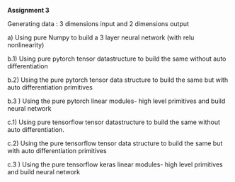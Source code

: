 **Assignment 3**

Generating data : 3 dimensions input and 2 dimensions output

a) Using pure Numpy to build a 3 layer neural network (with relu nonlinearity)

b.1) Using pure pytorch tensor datastructure to build the same without auto differentiation

b.2) Using the pure pytorch tensor data structure to build the same but with auto differentiation primitives

b.3 ) Using the pure pytorch linear modules- high level primitives and build neural network

c.1) Using pure tensorflow tensor datastructure to build the same without auto differentiation.

c.2) Using the pure tensorflow tensor data structure to build the same but with auto differentiation primitives

c.3 ) Using the pure tensorflow keras linear modules- high level primitives and build neural network
